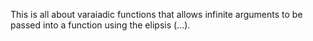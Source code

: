 This is all about varaiadic functions that allows infinite arguments to be passed into a function using the elipsis (...).
